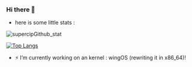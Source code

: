 ### Hi there 👋
- here is some little stats : 

![supercipGithub_stat](https://github-readme-stats.vercel.app/api?username=Supercip971&hide=issues&show_icons=true)


[![Top Langs](https://github-readme-stats.vercel.app/api/top-langs/?username=Supercip971)](https://github.com/anuraghazra/github-readme-stats)

- ⚡ I’m currently working on an kernel : wingOS (rewriting it in x86_64)! 
<!--
**Supercip971/Supercip971** is a ✨ _special_ ✨ repository because its `README.md` (this file) appears on your GitHub profile.

Here are some ideas to get you started:

- 🔭 I’m currently working on ...
- 🌱 I’m currently learning ...
- 👯 I’m looking to collaborate on ...
- 🤔 I’m looking for help with ...
- 💬 Ask me about ...
- 📫 How to reach me: ...
- 😄 Pronouns: ...
- ⚡ Fun fact: ...
-->
